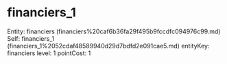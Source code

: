 # financiers_1

Entity: financiers (financiers%20caf6b36fa29f495b9fccdfc094976c99.md)
Self: financiers_1 (financiers_1%2052cdaf48589940d29d7bdfd2e091cae5.md)
entityKey: financiers
level: 1
pointCost: 1